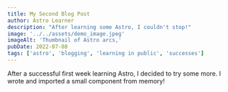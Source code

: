 ```yaml
---
title: My Second Blog Post
author: Astro Learner
description: "After learning some Astro, I couldn't stop!"
image: '../../assets/demo_image.jpeg'
imageAlt: 'Thumbnail of Astro arcs,'
pubDate: 2022-07-08
tags: ['astro', 'blogging', 'learning in public', 'successes']
---
```


After a successful first week learning Astro, I decided to try some more. I wrote and imported a small component from memory!
